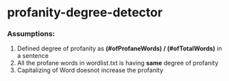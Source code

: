 # profanity-degree-detector

### Assumptions:
1. Defined degree of profanity as **(#ofProfaneWords) / (#ofTotalWords)** in a sentence
1. All the profane words in wordlist.txt is having **same** degree of profanity
2. Capitalizing of Word doesnot increase the profanity

